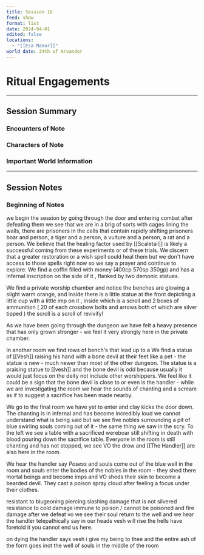 ```yaml
---
title: Session 16
feed: show
format: list
date: 2024-04-01
edited: false
locations:
  - "[[Esa Manor]]"
world date: 34th of Arvandor
---
```


# Ritual Engagements  

-------
## Session Summary
### Encounters of Note

### Characters of Note

### Important World Information 

----
## Session Notes
### Beginning of Notes
we begin the session by going through the door and entering combat after defeating them we see that we are in a brig of sorts with cages lining the walls, there are prisoners in the cells that contain rapidly shifting prisoners boar and person, a tiger and a person, a vulture and a person, a rat and a person. We believe that the healing factor used by [[Scaletail]] is likely a successful coming from these experiments or of these trials. We discern that a greater restoration or a wish spell could heal them but we don't have access to those spells right now so we say a prayer and continue to explore. 
We find a coffin filled with money (400cp 570sp 350gp) and has a infernal inscription on the side of it , flanked by two demonic statues.

We find a private worship chamber and notice the benches are glowing a slight warm orange, and inside there is a little statue at the front depicting a little cup with a little imp on it , inside which is a scroll and 2 boxes of ammunition ( 20 of each crossbow bolts and arrows both of which are silver tipped ) the scroll is a scroll of revivify!

As we have been going through the dungeon we have felt a heavy presence that has only grown stronger - we feel it very strongly here in the private chamber. 

In another room we find rows of bench's that lead up to a We find a statue of [[Vesh]] raising his hand with a bone devil at their feet like a pet - the statue is new - much newer than most of the other dungeon. The statue is a praising statue to [[vesh]] and the bone devil is odd because usually it would just focus on the deity not include other worshippers. We feel like it could be a sign that the bone devil is close to or even is the handler - while we are investigating the room we hear the sounds of chanting and a scream as if to suggest a sacrifice has been made nearby. 

We go to the final room we have yet to enter and clay kicks the door down. The chanting is in infernal and has become incredibly loud we cannot understand what is being said but we see five nobles surrounding a pit of blue swirling souls coming out of it - the same thing we saw in the scry. To the left we see a table with a sacrificed wereboar still shifting in death with blood pouring down the sacrifice table. Everyone in the room is still chanting and has not stopped, we see VO the drow and [[The Handler]] are also here in the room.

We hear the handler say *Posess* and souls come out of the blue well in the room and souls enter the bodies of the nobles in the room - they shed there mortal beings and become imps and VO sheds their skin to become a bearded devil. They cast a poison spray cloud after feeling a focus under their clothes.

resistant to blugeoning piercing slashing damage that is not silvered resistance to cold damage immune to poison / cannot be poisoned and fire damage
after we defeat vo we see their soul return to the well and we hear the handler telepathically say in our heads vesh will rise the hells have foretold it you cannot end us here. 

on dying the handler says vesh i give my being to thee and the entire ash of the form goes inot the well of souls in the middle of the room 